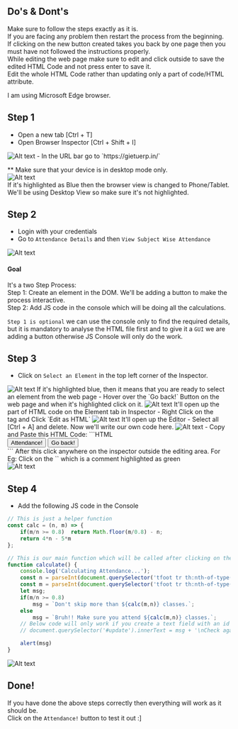 ## Do's & Dont's
Make sure to follow the steps exactly as it is.  
If you are facing any problem then restart the process from the beginning.  
If clicking on the new button created takes you back by one page then you must have not followed the instructions properly.   
While editing the web page make sure to edit and click outside to save the edited HTML Code and not press enter to save it.  
Edit the whole HTML Code rather than updating only a part of code/HTML attribute.  

I am using Microsoft Edge browser.


## Step 1
- Open a new tab [Ctrl + T]
- Open Browser Inspector [Ctrl + Shift + I]   
<img title="a title" alt="Alt text" src="./media/1 Inspector.png">  
- In the URL bar go to `https://gietuerp.in/`  

** Make sure that your device is in desktop mode only.  
<img title="a title" alt="Alt text" src="./media\2 Device View.png">  
If it's highlighted as Blue then the browser view is changed to Phone/Tablet.  
We'll be using Desktop View so make sure it's not highlighted.

## Step 2
- Login with your credentials
- Go to `Attendance Details` and then `View Subject Wise Attendance`  
<img title="a title" alt="Alt text" src="./media\3 View Attendance.png">

#### Goal
It's a two Step Process:  
Step 1: Create an element in the DOM. We'll be adding a button to make the process interactive.  
Step 2: Add JS code in the console which will be doing all the calculations.  
  
`Step 1 is optional` we can use the console only to find the required details, but it is mandatory to analyse the HTML file first and to give it a `GUI` we are adding a button otherwise JS Console will only do the work.  

## Step 3
- Click on `Select an Element` in the top left corner of the Inspector.    
<img title="a title" alt="Alt text" src="./media\4 Select Element.png">  
If it's highlighted blue, then it means that you are ready to select an element from the web page
- Hover over the `Go back!` Button on the web page and when it's highlighted click on it.  
<img title="a title" alt="Alt text" src="./media\5 Selected Button.png">   
It'll open up the part of HTML code on the Element tab in Inspector
- Right Click on the <div> tag and Click `Edit as HTML`  
<img title="a title" alt="Alt text" src="./media\6 Edit as HTML.png">   
It'll open up the Editor
- Select all [Ctrl + A] and delete. Now we'll write our own code here.  
<img title="a title" alt="Alt text" src="./media\7 Empty.png">   
- Copy and Paste this HTML Code:
```HTML
<div class="card-footer">
    <input type="button" value="Attendance!" class="btn btn-info float-left" onclick="calculate()">
    <input type="button" value="Go back!" class="btn btn-info float-right" onclick="history.back()">
</div>
```
After this click anywhere on the inspector outside the editing area.  
For Eg: Click on the `<!-- /.card-body -->` which is a comment highlighted as green<br>    
<img title="a title" alt="Alt text" src="./media\8 HTML Updated.png">   

## Step 4
- Add the following JS code in the Console
```JavaScript
// This is just a helper function
const calc = (n, m) => {
    if(m/n >= 0.8)  return Math.floor(m/0.8) - n;
    return 4*n - 5*m
};

// This is our main function which will be called after clicking on the button
function calculate() {
    console.log('Calculating Attendance...');
    const n = parseInt(document.querySelector('tfoot tr th:nth-of-type(2n)').innerText);
    const m = parseInt(document.querySelector('tfoot tr th:nth-of-type(3n)').innerText);
    let msg;
    if(m/n >= 0.8)
        msg = `Don't skip more than ${calc(m,n)} classes.`;
    else
        msg = `Bruh!! Make sure you attend ${calc(m,n)} classes.`;
    // Below code will only work if you create a text field with an id update
    // document.querySelector('#update').innerText = msg + '\nCheck again tomorrow for update!'; 

    alert(msg)
}
```  
<img title="a title" alt="Alt text" src="./media\9 JS code.png">   

## Done!
If you have done the above steps correctly then everything will work as it should be.  
Click on the `Attendance!` button to test it out :]

